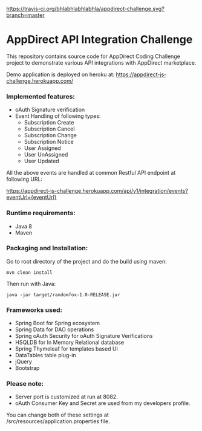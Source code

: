 https://travis-ci.org/bhlabhlabhlabhla/appdirect-challenge.svg?branch=master

# AppDirect API Integration Challenge


This repository contains source code for AppDirect Coding Challenge project to demonstrate various API integrations with AppDirect marketplace.

Demo application is deployed on heroku at: https://appdirect-js-challenge.herokuapp.com/

### Implemented features:
* oAuth Signature verification
* Event Handling of following types:
  * Subscription Create
  * Subscription Cancel
  * Subscription Change
  * Subscription Notice
  * User Assigned
  * User UnAssigned
  * User Updated

All the above events are handled at common Restful API endpoint at following URL:

https://appdirect-js-challenge.herokuapp.com/api/v1/integration/events?eventUrl={eventUrl}

### Runtime requirements:
* Java 8
* Maven

### Packaging and Installation:

Go to root directory of the project and do the build using maven: 

    mvn clean install
  
Then run with Java:
  
    java -jar target/randomfox-1.0-RELEASE.jar
 

### Frameworks used:
* Spring Boot for Spring ecosystem
* Spring Data for DAO operations 
* Spring oAuth Security for oAuth Signature Verifications
* HSQLDB for In Memory Relational database
* Spring Thymeleaf for templates based UI
* DataTables table plug-in
* jQuery
* Bootstrap


### Please note:
* Server port is customized at run at 8082.
* oAuth Consumer Key and Secret are used from my developers profile.

You can change both of these settings at /src/resources/application.properties file.


